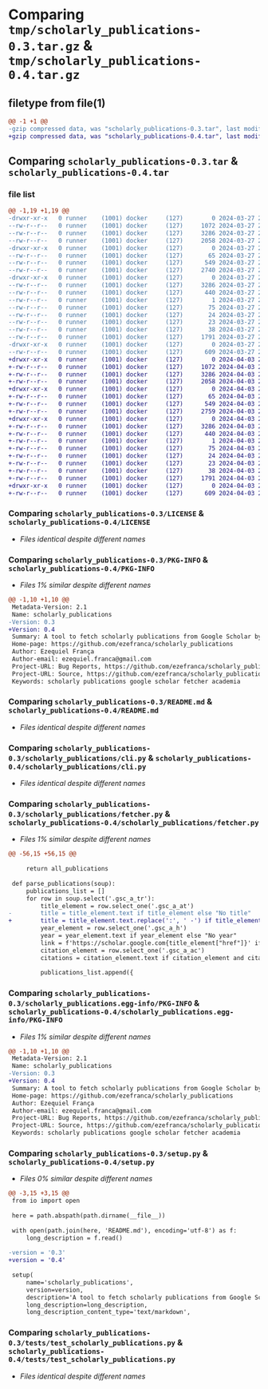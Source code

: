 # Comparing `tmp/scholarly_publications-0.3.tar.gz` & `tmp/scholarly_publications-0.4.tar.gz`

## filetype from file(1)

```diff
@@ -1 +1 @@
-gzip compressed data, was "scholarly_publications-0.3.tar", last modified: Wed Mar 27 21:36:23 2024, max compression
+gzip compressed data, was "scholarly_publications-0.4.tar", last modified: Wed Apr  3 22:14:57 2024, max compression
```

## Comparing `scholarly_publications-0.3.tar` & `scholarly_publications-0.4.tar`

### file list

```diff
@@ -1,19 +1,19 @@
-drwxr-xr-x   0 runner    (1001) docker     (127)        0 2024-03-27 21:36:23.375311 scholarly_publications-0.3/
--rw-r--r--   0 runner    (1001) docker     (127)     1072 2024-03-27 21:36:18.000000 scholarly_publications-0.3/LICENSE
--rw-r--r--   0 runner    (1001) docker     (127)     3286 2024-03-27 21:36:23.375311 scholarly_publications-0.3/PKG-INFO
--rw-r--r--   0 runner    (1001) docker     (127)     2058 2024-03-27 21:36:18.000000 scholarly_publications-0.3/README.md
-drwxr-xr-x   0 runner    (1001) docker     (127)        0 2024-03-27 21:36:23.375311 scholarly_publications-0.3/scholarly_publications/
--rw-r--r--   0 runner    (1001) docker     (127)       65 2024-03-27 21:36:18.000000 scholarly_publications-0.3/scholarly_publications/__init__.py
--rw-r--r--   0 runner    (1001) docker     (127)      549 2024-03-27 21:36:18.000000 scholarly_publications-0.3/scholarly_publications/cli.py
--rw-r--r--   0 runner    (1001) docker     (127)     2740 2024-03-27 21:36:18.000000 scholarly_publications-0.3/scholarly_publications/fetcher.py
-drwxr-xr-x   0 runner    (1001) docker     (127)        0 2024-03-27 21:36:23.375311 scholarly_publications-0.3/scholarly_publications.egg-info/
--rw-r--r--   0 runner    (1001) docker     (127)     3286 2024-03-27 21:36:23.000000 scholarly_publications-0.3/scholarly_publications.egg-info/PKG-INFO
--rw-r--r--   0 runner    (1001) docker     (127)      440 2024-03-27 21:36:23.000000 scholarly_publications-0.3/scholarly_publications.egg-info/SOURCES.txt
--rw-r--r--   0 runner    (1001) docker     (127)        1 2024-03-27 21:36:23.000000 scholarly_publications-0.3/scholarly_publications.egg-info/dependency_links.txt
--rw-r--r--   0 runner    (1001) docker     (127)       75 2024-03-27 21:36:23.000000 scholarly_publications-0.3/scholarly_publications.egg-info/entry_points.txt
--rw-r--r--   0 runner    (1001) docker     (127)       24 2024-03-27 21:36:23.000000 scholarly_publications-0.3/scholarly_publications.egg-info/requires.txt
--rw-r--r--   0 runner    (1001) docker     (127)       23 2024-03-27 21:36:23.000000 scholarly_publications-0.3/scholarly_publications.egg-info/top_level.txt
--rw-r--r--   0 runner    (1001) docker     (127)       38 2024-03-27 21:36:23.375311 scholarly_publications-0.3/setup.cfg
--rw-r--r--   0 runner    (1001) docker     (127)     1791 2024-03-27 21:36:18.000000 scholarly_publications-0.3/setup.py
-drwxr-xr-x   0 runner    (1001) docker     (127)        0 2024-03-27 21:36:23.375311 scholarly_publications-0.3/tests/
--rw-r--r--   0 runner    (1001) docker     (127)      609 2024-03-27 21:36:18.000000 scholarly_publications-0.3/tests/test_scholarly_publications.py
+drwxr-xr-x   0 runner    (1001) docker     (127)        0 2024-04-03 22:14:57.171603 scholarly_publications-0.4/
+-rw-r--r--   0 runner    (1001) docker     (127)     1072 2024-04-03 22:14:50.000000 scholarly_publications-0.4/LICENSE
+-rw-r--r--   0 runner    (1001) docker     (127)     3286 2024-04-03 22:14:57.167603 scholarly_publications-0.4/PKG-INFO
+-rw-r--r--   0 runner    (1001) docker     (127)     2058 2024-04-03 22:14:50.000000 scholarly_publications-0.4/README.md
+drwxr-xr-x   0 runner    (1001) docker     (127)        0 2024-04-03 22:14:57.167603 scholarly_publications-0.4/scholarly_publications/
+-rw-r--r--   0 runner    (1001) docker     (127)       65 2024-04-03 22:14:50.000000 scholarly_publications-0.4/scholarly_publications/__init__.py
+-rw-r--r--   0 runner    (1001) docker     (127)      549 2024-04-03 22:14:50.000000 scholarly_publications-0.4/scholarly_publications/cli.py
+-rw-r--r--   0 runner    (1001) docker     (127)     2759 2024-04-03 22:14:50.000000 scholarly_publications-0.4/scholarly_publications/fetcher.py
+drwxr-xr-x   0 runner    (1001) docker     (127)        0 2024-04-03 22:14:57.167603 scholarly_publications-0.4/scholarly_publications.egg-info/
+-rw-r--r--   0 runner    (1001) docker     (127)     3286 2024-04-03 22:14:57.000000 scholarly_publications-0.4/scholarly_publications.egg-info/PKG-INFO
+-rw-r--r--   0 runner    (1001) docker     (127)      440 2024-04-03 22:14:57.000000 scholarly_publications-0.4/scholarly_publications.egg-info/SOURCES.txt
+-rw-r--r--   0 runner    (1001) docker     (127)        1 2024-04-03 22:14:57.000000 scholarly_publications-0.4/scholarly_publications.egg-info/dependency_links.txt
+-rw-r--r--   0 runner    (1001) docker     (127)       75 2024-04-03 22:14:57.000000 scholarly_publications-0.4/scholarly_publications.egg-info/entry_points.txt
+-rw-r--r--   0 runner    (1001) docker     (127)       24 2024-04-03 22:14:57.000000 scholarly_publications-0.4/scholarly_publications.egg-info/requires.txt
+-rw-r--r--   0 runner    (1001) docker     (127)       23 2024-04-03 22:14:57.000000 scholarly_publications-0.4/scholarly_publications.egg-info/top_level.txt
+-rw-r--r--   0 runner    (1001) docker     (127)       38 2024-04-03 22:14:57.171603 scholarly_publications-0.4/setup.cfg
+-rw-r--r--   0 runner    (1001) docker     (127)     1791 2024-04-03 22:14:50.000000 scholarly_publications-0.4/setup.py
+drwxr-xr-x   0 runner    (1001) docker     (127)        0 2024-04-03 22:14:57.167603 scholarly_publications-0.4/tests/
+-rw-r--r--   0 runner    (1001) docker     (127)      609 2024-04-03 22:14:50.000000 scholarly_publications-0.4/tests/test_scholarly_publications.py
```

### Comparing `scholarly_publications-0.3/LICENSE` & `scholarly_publications-0.4/LICENSE`

 * *Files identical despite different names*

### Comparing `scholarly_publications-0.3/PKG-INFO` & `scholarly_publications-0.4/PKG-INFO`

 * *Files 1% similar despite different names*

```diff
@@ -1,10 +1,10 @@
 Metadata-Version: 2.1
 Name: scholarly_publications
-Version: 0.3
+Version: 0.4
 Summary: A tool to fetch scholarly publications from Google Scholar by author ID
 Home-page: https://github.com/ezefranca/scholarly_publications
 Author: Ezequiel França
 Author-email: ezequiel.franca@gmail.com
 Project-URL: Bug Reports, https://github.com/ezefranca/scholarly_publications/issues
 Project-URL: Source, https://github.com/ezefranca/scholarly_publications
 Keywords: scholarly publications google scholar fetcher academia
```

### Comparing `scholarly_publications-0.3/README.md` & `scholarly_publications-0.4/README.md`

 * *Files identical despite different names*

### Comparing `scholarly_publications-0.3/scholarly_publications/cli.py` & `scholarly_publications-0.4/scholarly_publications/cli.py`

 * *Files identical despite different names*

### Comparing `scholarly_publications-0.3/scholarly_publications/fetcher.py` & `scholarly_publications-0.4/scholarly_publications/fetcher.py`

 * *Files 1% similar despite different names*

```diff
@@ -56,15 +56,15 @@
 
     return all_publications
 
 def parse_publications(soup):
     publications_list = []
     for row in soup.select('.gsc_a_tr'):
         title_element = row.select_one('.gsc_a_at')
-        title = title_element.text if title_element else "No title"
+        title = title_element.text.replace(':', ' -') if title_element else "No title"
         year_element = row.select_one('.gsc_a_h')
         year = year_element.text if year_element else "No year"
         link = f'https://scholar.google.com{title_element["href"]}' if title_element else "No link"
         citation_element = row.select_one('.gsc_a_ac')
         citations = citation_element.text if citation_element and citation_element.text.strip() else "0"  # Check if text exists and is not empty
 
         publications_list.append({
```

### Comparing `scholarly_publications-0.3/scholarly_publications.egg-info/PKG-INFO` & `scholarly_publications-0.4/scholarly_publications.egg-info/PKG-INFO`

 * *Files 1% similar despite different names*

```diff
@@ -1,10 +1,10 @@
 Metadata-Version: 2.1
 Name: scholarly_publications
-Version: 0.3
+Version: 0.4
 Summary: A tool to fetch scholarly publications from Google Scholar by author ID
 Home-page: https://github.com/ezefranca/scholarly_publications
 Author: Ezequiel França
 Author-email: ezequiel.franca@gmail.com
 Project-URL: Bug Reports, https://github.com/ezefranca/scholarly_publications/issues
 Project-URL: Source, https://github.com/ezefranca/scholarly_publications
 Keywords: scholarly publications google scholar fetcher academia
```

### Comparing `scholarly_publications-0.3/setup.py` & `scholarly_publications-0.4/setup.py`

 * *Files 0% similar despite different names*

```diff
@@ -3,15 +3,15 @@
 from io import open
 
 here = path.abspath(path.dirname(__file__))
 
 with open(path.join(here, 'README.md'), encoding='utf-8') as f:
     long_description = f.read()
 
-version = '0.3'
+version = '0.4'
 
 setup(
     name='scholarly_publications',
     version=version,
     description='A tool to fetch scholarly publications from Google Scholar by author ID',
     long_description=long_description,
     long_description_content_type='text/markdown',
```

### Comparing `scholarly_publications-0.3/tests/test_scholarly_publications.py` & `scholarly_publications-0.4/tests/test_scholarly_publications.py`

 * *Files identical despite different names*

